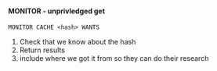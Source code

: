 #### MONITOR - unprivledged get
`MONITOR CACHE <hash> WANTS`

1. Check that we know about the hash
2. Return results
3. include where we got it from so they can do their research


